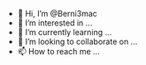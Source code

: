 - 👋 Hi, I’m @Berni3mac
- 👀 I’m interested in ...
- 🌱 I’m currently learning ...
- 💞️ I’m looking to collaborate on ...
- 📫 How to reach me ...

<!---
Berni3mac/Berni3mac is a ✨ special ✨ repository because its `README.md` (this file) appears on your GitHub profile.
You can click the Preview link to take a look at your changes.
--->
